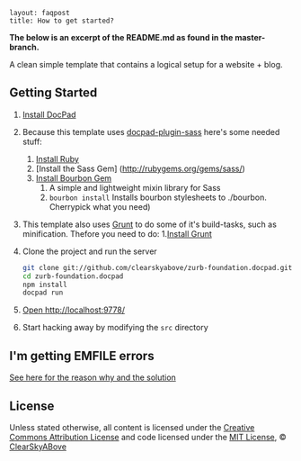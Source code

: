 ```
layout: faqpost
title: How to get started?
```
**The below is an excerpt of the README.md as found in the master-branch.**

A clean simple template that contains a logical setup for a website + blog.

## Getting Started

1. [Install DocPad](https://github.com/bevry/docpad)

2. Because this template uses [docpad-plugin-sass](https://github.com/docpad/docpad-plugin-sass) here's some needed stuff:
    1. [Install Ruby](http://www.ruby-lang.org/en/downloads/)
    2. [Install the Sass Gem] (http://rubygems.org/gems/sass/)
    3. [Install Bourbon Gem](http://bourbon.io/) 
        1. A simple and lightweight mixin library for Sass
        2. `bourbon install` Installs bourbon stylesheets to ./bourbon. Cherrypick what you need)
        
3. This template also uses [Grunt](http://gruntjs.com/) to do some of it's build-tasks, such as minification. Thefore you need to do:
    1.[Install Grunt](http://gruntjs.com/getting-started)

4. Clone the project and run the server

    ``` bash
    git clone git://github.com/clearskyabove/zurb-foundation.docpad.git
    cd zurb-foundation.docpad
    npm install
    docpad run
    ```

5. [Open http://localhost:9778/](http://localhost:9778/)

6. Start hacking away by modifying the `src` directory


## I'm getting EMFILE errors

[See here for the reason why and the solution](http://docpad.org/docs/troubleshoot#i-m-getting-emfile-too-many-open-files)

## License

Unless stated otherwise, all content is licensed under the [Creative Commons Attribution License](http://creativecommons.org/licenses/by/3.0/) and code licensed under the [MIT License](http://creativecommons.org/licenses/MIT/), © [ClearSkyABove](http://clearskyabove.com)

